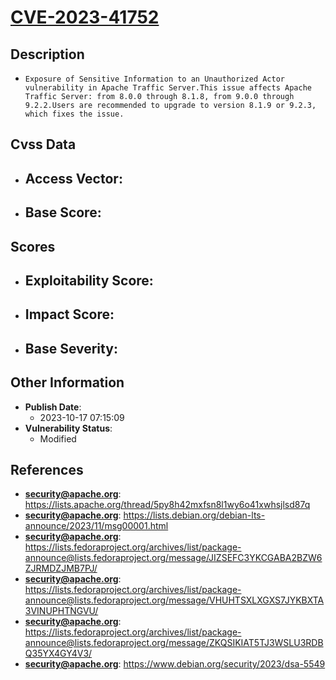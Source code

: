 
# [CVE-2023-41752](https://cve.mitre.org/cgi-bin/cvename.cgi?name=CVE-2023-41752)

## Description

- `Exposure of Sensitive Information to an Unauthorized Actor vulnerability in Apache Traffic Server.This issue affects Apache Traffic Server: from 8.0.0 through 8.1.8, from 9.0.0 through 9.2.2.Users are recommended to upgrade to version 8.1.9 or 9.2.3, which fixes the issue.`

## Cvss Data

- **Access Vector**:
  - 
- **Base Score**:
  - 

## Scores

- **Exploitability Score**:
  - 
- **Impact Score**:
  - 
- **Base Severity**:
  - 

## Other Information

- **Publish Date**:
  - 2023-10-17 07:15:09
- **Vulnerability Status**:
  - Modified

## References

- **security@apache.org**: https://lists.apache.org/thread/5py8h42mxfsn8l1wy6o41xwhsjlsd87q
- **security@apache.org**: https://lists.debian.org/debian-lts-announce/2023/11/msg00001.html
- **security@apache.org**: https://lists.fedoraproject.org/archives/list/package-announce@lists.fedoraproject.org/message/JIZSEFC3YKCGABA2BZW6ZJRMDZJMB7PJ/
- **security@apache.org**: https://lists.fedoraproject.org/archives/list/package-announce@lists.fedoraproject.org/message/VHUHTSXLXGXS7JYKBXTA3VINUPHTNGVU/
- **security@apache.org**: https://lists.fedoraproject.org/archives/list/package-announce@lists.fedoraproject.org/message/ZKQSIKIAT5TJ3WSLU3RDBQ35YX4GY4V3/
- **security@apache.org**: https://www.debian.org/security/2023/dsa-5549
